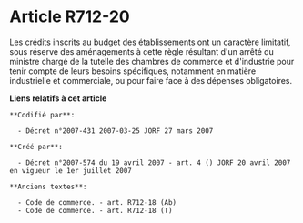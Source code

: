 # Article R712-20

Les crédits inscrits au budget des établissements ont un caractère limitatif, sous réserve des aménagements à cette règle
résultant d'un arrêté du ministre chargé de la tutelle des chambres de commerce et d'industrie pour tenir compte de leurs
besoins spécifiques, notamment en matière industrielle et commerciale, ou pour faire face à des dépenses obligatoires.

**Liens relatifs à cet article**

	**Codifié par**:

	  - Décret n°2007-431 2007-03-25 JORF 27 mars 2007

	**Créé par**:

	  - Décret n°2007-574 du 19 avril 2007 - art. 4 () JORF 20 avril 2007 en vigueur le 1er juillet 2007

	**Anciens textes**:

	  - Code de commerce. - art. R712-18 (Ab)
	  - Code de commerce. - art. R712-18 (T)
